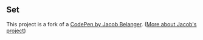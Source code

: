 ## Set

This project is a fork of a [CodePen by Jacob Belanger][jacob-codepen]. ([More
about Jacob's project][jacob-project-page])


[jacob-codepen]: https://codepen.io/jacob_124/pen/vdYdPX
[jacob-project-page]: https://jacobbelanger.com/projects/SET-Card/
